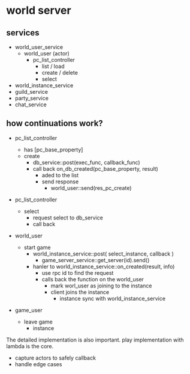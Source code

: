 # world server 

## services 

- world_user_service
    - world_user (actor)
        - pc_list_controller 
            - list / load 
            - create / delete 
            - select
- world_instance_service
- guild_service
- party_service 
- chat_service
 
## how continuations work? 

- pc_list_controller 
    - has [pc_base_property]
    - create 
        - db_service::post(exec_func, callback_func)
        - call back on_db_created(pc_base_property, result)
            - aded to the list
            - send response
                - world_user::send(res_pc_create)
    
- pc_list_controller 
    - select 
        - request select to db_service    
        - call back 

- world_user 
    - start game 
        - world_instance_service::post( select_instance, callback )
            - game_server_service::get_server(id).send()
        - hanler to world_instance_service::on_created(result, info)
            - use rpc id to find the request 
            - calls back the function on the world_user
                - mark worl_user as joining to the instance
                - client joins the instance 
                    - instance sync with world_instance_service 

- game_user 
    - leave game
        - instance 

The detailed implementation is also important. 
play implementation with lambda is the core. 
- capture actors to safely callback 
- handle edge cases 


